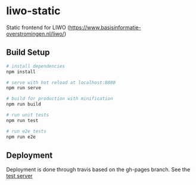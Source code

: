 # liwo-static
Static frontend for LIWO (https://www.basisinformatie-overstromingen.nl/liwo/)

## Build Setup

``` bash
# install dependencies
npm install

# serve with hot reload at localhost:8080
npm run serve

# build for production with minification
npm run build

# run unit tests
npm run test

# run e2e tests
npm run e2e

```


## Deployment

Deployment is done through travis based on the gh-pages branch. See the [test server](http://deltares.github.io/liwo-static)
